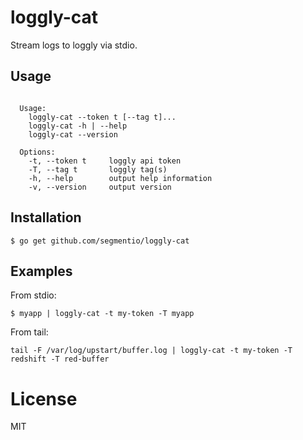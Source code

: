 
# loggly-cat

  Stream logs to loggly via stdio.

## Usage

```

  Usage:
    loggly-cat --token t [--tag t]...
    loggly-cat -h | --help
    loggly-cat --version

  Options:
    -t, --token t     loggly api token
    -T, --tag t       loggly tag(s)
    -h, --help        output help information
    -v, --version     output version

```

## Installation

```
$ go get github.com/segmentio/loggly-cat
```

## Examples

  From stdio:

```
$ myapp | loggly-cat -t my-token -T myapp
```

  From tail:

```
tail -F /var/log/upstart/buffer.log | loggly-cat -t my-token -T redshift -T red-buffer
```

# License

 MIT